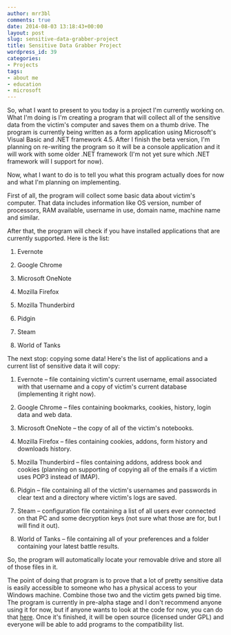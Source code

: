 ```yaml
---
author: mrr3bl
comments: true
date: 2014-08-03 13:18:43+00:00
layout: post
slug: sensitive-data-grabber-project
title: Sensitive Data Grabber Project
wordpress_id: 39
categories:
- Projects
tags:
- about me
- education
- microsoft
---
```


So, what I want to present to you today is a project I'm currently working on. What I'm doing is I'm creating a program that will collect all of the sensitive data from the victim's computer and saves them on a thumb drive. The program is currently being written as a form application using Microsoft's Visual Basic and .NET framework 4.5. After I finish the beta version, I'm planning on re-writing the program so it will be a console application and it will work with some older .NET framework (I'm not yet sure which .NET framework will I support for now).

Now, what I want to do is to tell you what this program actually does for now and what I'm planning on implementing.

First of all, the program will collect some basic data about victim's computer. That data includes information like OS version, number of processors, RAM available, username in use, domain name, machine name and similar.

After that, the program will check if you have installed applications that are currently supported. Here is the list:



	
  1. Evernote

	
  2. Google Chrome

	
  3. Microsoft OneNote

	
  4. Mozilla Firefox

	
  5. Mozilla Thunderbird

	
  6. Pidgin

	
  7. Steam

	
  8. World of Tanks


The next stop: copying some data! Here's the list of applications and a current list of sensitive data it will copy:

	
  1. Evernote – file containing victim's current username, email associated with that username and a copy of victim's current database (implementing it right now).

	
  2. Google Chrome – files containing bookmarks, cookies, history, login data and web data.

	
  3. Microsoft OneNote – the copy of all of the victim's notebooks.

	
  4. Mozilla Firefox – files containing cookies, addons, form history and downloads history.

	
  5. Mozilla Thunderbird – files containing addons, address book and cookies (planning on supporting of copying all of the emails if a victim uses POP3 instead of IMAP).

	
  6. Pidgin – file containing all of the victim's usernames and passwords in clear text and a directory where victim's logs are saved.

	
  7. Steam – configuration file containing a list of all users ever connected on that PC and some decryption keys (not sure what those are for, but I will find it out).

	
  8. World of Tanks – file containing all of your preferences and a folder containing your latest battle results.


So, the program will automatically locate your removable drive and store all of those files in it.

The point of doing that program is to prove that a lot of pretty sensitive data is easily accessible to someone who has a physical access to your Windows machine. Combine those two and the victim gets pwned big time. The program is currently in pre-alpha stage and I don't recommend anyone using it for now, but if anyone wants to look at the code for now, you can do that [here](https://github.com/aleksandar-todorovic/SensitiveDataGrabber). Once it's finished, it will be open source (licensed under GPL) and everyone will be able to add programs to the compatibility list.
